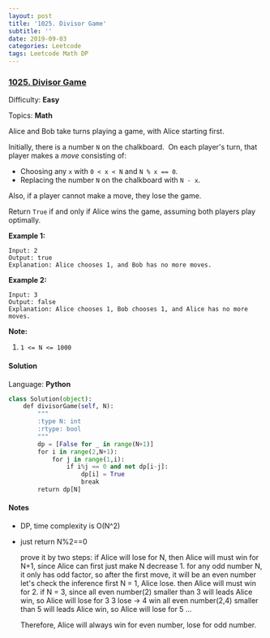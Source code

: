 ```yaml
---
layout: post
title: '1025. Divisor Game'
subtitle: ''
date: 2019-09-03
categories: Leetcode
tags: Leetcode Math DP
---
```

### [1025\. Divisor Game](https://leetcode.com/problems/divisor-game/)

Difficulty: **Easy**

Topics: **Math**


Alice and Bob take turns playing a game, with Alice starting first.

Initially, there is a number `N` on the chalkboard.  On each player's turn, that player makes a _move_ consisting of:

*   Choosing any `x` with `0 < x < N` and `N % x == 0`.
*   Replacing the number `N` on the chalkboard with `N - x`.

Also, if a player cannot make a move, they lose the game.

Return `True` if and only if Alice wins the game, assuming both players play optimally.


**Example 1:**

```
Input: 2
Output: true
Explanation: Alice chooses 1, and Bob has no more moves.
```


**Example 2:**

```
Input: 3
Output: false
Explanation: Alice chooses 1, Bob chooses 1, and Alice has no more moves.
```

**Note:**

1.  `1 <= N <= 1000`


#### Solution

Language: **Python**

```python
class Solution(object):
    def divisorGame(self, N):
        """
        :type N: int
        :rtype: bool
        """
        dp = [False for _ in range(N+1)]
        for i in range(2,N+1):
            for j in range(1,i):
                if i%j == 0 and not dp[i-j]:
                    dp[i] = True
                    break
        return dp[N]
```
#### Notes
- DP, time complexity is O(N^2)
- just return N%2==0
  
  prove it by two steps:
if Alice will lose for N, then Alice will must win for N+1, since Alice can first just make N decrease 1.
for any odd number N, it only has odd factor, so after the first move, it will be an even number
let's check the inference
first N = 1, Alice lose. then Alice will must win for 2.
if N = 3, since all even number(2) smaller than 3 will leads Alice win, so Alice will lose for 3
3 lose -> 4 win
all even number(2,4) smaller than 5 will leads Alice win, so Alice will lose for 5
...

    Therefore, Alice will always win for even number, lose for odd number.